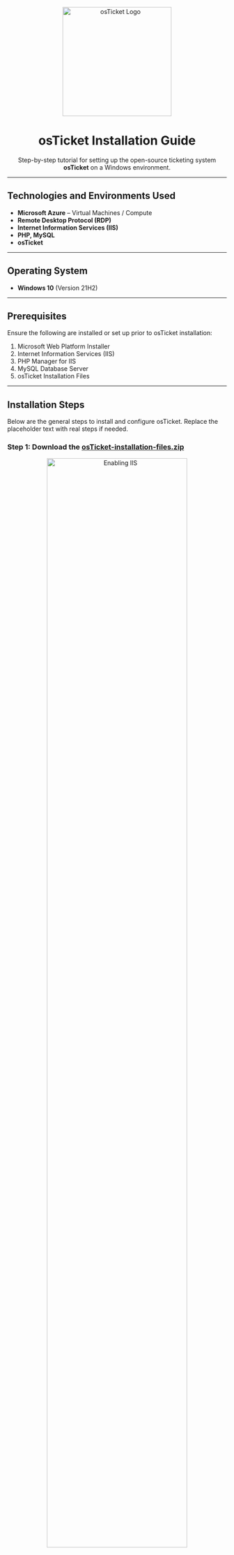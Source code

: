 <p align="center">
  <img src="https://i.imgur.com/Clzj7Xs.png" alt="osTicket Logo" width="250"/>
</p>

<h1 align="center">osTicket Installation Guide</h1>
<p align="center">
  Step-by-step tutorial for setting up the open-source ticketing system <strong>osTicket</strong> on a Windows environment.
</p>

---

##  Technologies and Environments Used

- **Microsoft Azure** – Virtual Machines / Compute
- **Remote Desktop Protocol (RDP)**
- **Internet Information Services (IIS)**
- **PHP, MySQL**
- **osTicket**

---

##  Operating System

- **Windows 10** (Version 21H2)

---

##  Prerequisites

Ensure the following are installed or set up prior to osTicket installation:

1. Microsoft Web Platform Installer
2. Internet Information Services (IIS)
3. PHP Manager for IIS
4. MySQL Database Server
5. osTicket Installation Files

---

##  Installation Steps

Below are the general steps to install and configure osTicket. Replace the placeholder text with real steps if needed.

### Step 1: Download the [osTicket-installation-files.zip](https://drive.google.com/uc?export=download&id=1b3RBkXTLNGXbibeMuAynkfzdBC1NnqaD)
<p align="center">
  <img src="https://i.imgur.com/DJmEXEB.png" width="80%" alt="Enabling IIS"/>
</p>
<p>
Start by creating a Windows VM on Azure.
</p>

---

### Step 2: Install PHP and Configure IIS

<p align="center">
  <img src="https://i.imgur.com/DJmEXEB.png" width="80%" alt="Installing PHP"/>
</p>
<p>
Use the Web Platform Installer to install PHP and the necessary IIS extensions. Ensure PHP Manager is properly configured.
</p>

---

### Step 3: Install and Configure MySQL

<p align="center">
  <img src="https://i.imgur.com/DJmEXEB.png" width="80%" alt="MySQL Configuration"/>
</p>
<p>
Download and install MySQL Server. Create a database and user account specifically for osTicket.
</p>

---

### Step 4: Download and Install osTicket

> Replace this section with a real screenshot of the osTicket installation page when available.

1. Download osTicket from the official website.
2. Extract files into `C:\inetpub\wwwroot\osTicket`.
3. Run the setup from your browser via `http://localhost/osTicket`.

---

### Step 5: Final Configuration and Test

- Complete the web-based setup.
- Assign proper file permissions.
- Verify that tickets can be created and emails are functioning.

---

##  Contact & Portfolio

> Replace this with your actual contact info or GitHub/LinkedIn profile links.

---
